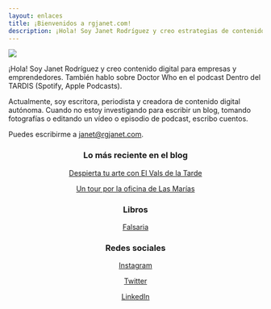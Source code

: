 ```yaml
---
layout: enlaces
title: ¡Bienvenidos a rgjanet.com!
description: ¡Hola! Soy Janet Rodríguez y creo estrategias de contenidos digitales y redes sociales para empresas y emprendedores.
---
```


<img src="https://www.rgjanet.com/images/rgjanet-4.png">

<p>¡Hola! Soy Janet Rodríguez y creo contenido digital para empresas y emprendedores. También hablo sobre Doctor Who en el podcast Dentro del TARDIS (Spotify, Apple Podcasts).</p>

<p>Actualmente, soy escritora, periodista y creadora de contenido digital autónoma. Cuando no estoy investigando para escribir un blog, tomando fotografías o editando un vídeo o episodio de podcast, escribo cuentos.</p>

<p>Puedes escribirme a <a href="mailto:janet@rgjanet.com">janet@rgjanet.com</a>.</p>

<h3 align="center">Lo más reciente en el blog</h3>

<p align="center"><a href="https://rgjanet.com/blog/entrevista-vals-de-la-tarde" class="button button--large">Despierta tu arte con El Vals de la Tarde</a></p>
<p align="center"><a href="https://rgjanet.com/blog/tour-oficina-marias" class="button button--large"> Un tour por la oficina de Las Marías</a></p>
  
<h3 align="center">Libros</h3>
  
<p align="center"><a href="http://libros.rgjanet.com/" class="button button--large">Falsaria</a></p>

<h3 align="center">Redes sociales</h3>

<p align="center"><a href="https://www.instagram.com/rgjanet/" class="button button--large">Instagram</a></p>
<p align="center"><a href="https://twitter.com/RGJanet" class="button button--large">Twitter</a></p>
<p align="center"><a href="https://www.linkedin.com/in/rgjanet/" class="button button--large">LinkedIn</a></p>

